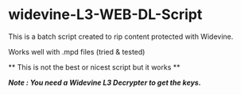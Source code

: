 # widevine-L3-WEB-DL-Script
This is a batch script created to rip content protected with Widevine.

Works well with .mpd files (tried & tested)

** This is not the best or nicest script but it works **

***Note : You need a Widevine L3 Decrypter to get the keys.***

